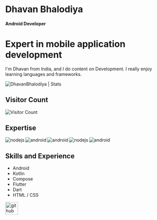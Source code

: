 # Dhavan Bhalodiya
#### Android Developer
# Expert in mobile application development
I'm Dhavan from India, and I do content on Development. I really enjoy learning languages and frameworks.

<img src="https://github-readme-stats.vercel.app/api?username=DhavanBhalodiya&show_icons=true&theme=gotham" alt="DhavanBhalodiya | Stats" />

## Visitor Count
![Visitor Count](https://profile-counter.glitch.me/{DhavanBhalodiya}/count.svg)

## Expertise
<img align="left" alt="nodejs" src="https://img.shields.io/badge/Flutter-44d1fd.svg?&style=for-the-badge&logo=Coding%20Method&logoColor=white" />
<img align="left" alt="android" src="https://img.shields.io/badge/Android-3DDC84?logo=android&logoColor=white&style=for-the-badge" />
<img align="left" alt="android" src="https://img.shields.io/badge/kotlin-7f52ff.svg?&style=for-the-badge&logo=Coding%20Method&logoColor=white" />
<img align="left" alt="nodejs" src="https://img.shields.io/badge/Jetpack%20Compose-3bd580.svg?&style=for-the-badge&logo=Coding%20Method&logoColor=white" />
<img align="left" alt="android" src="https://img.shields.io/badge/Java-4081ec.svg?&style=for-the-badge&logo=Coding%20Method&logoColor=white" />
<br>

## Skills and Experience
* Android
* Kotlin
* Compose
* Flutter
* Dart
* HTML / CSS



[<img src='https://cdn.jsdelivr.net/npm/simple-icons@3.0.1/icons/github.svg' alt='github' height='40'>](https://github.com/DhavanBhalodiya)  

